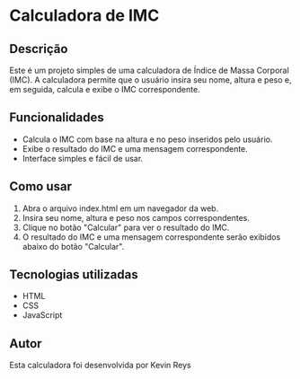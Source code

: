 # Calculadora de IMC

## Descrição
Este é um projeto simples de uma calculadora de Índice de Massa Corporal (IMC). A calculadora permite que o usuário insira seu nome, altura e peso e, em seguida, calcula e exibe o IMC correspondente.

## Funcionalidades
- Calcula o IMC com base na altura e no peso inseridos pelo usuário.
- Exibe o resultado do IMC e uma mensagem correspondente.
- Interface simples e fácil de usar.

## Como usar
1. Abra o arquivo index.html em um navegador da web.
2. Insira seu nome, altura e peso nos campos correspondentes.
3. Clique no botão "Calcular" para ver o resultado do IMC.
4. O resultado do IMC e uma mensagem correspondente serão exibidos abaixo do botão "Calcular".

## Tecnologias utilizadas
- HTML
- CSS
- JavaScript


## Autor
Esta calculadora foi desenvolvida por Kevin Reys
